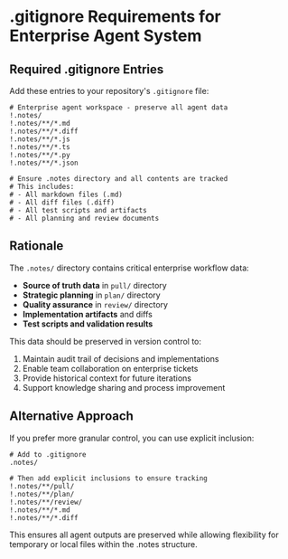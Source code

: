 # .gitignore Requirements for Enterprise Agent System

## Required .gitignore Entries

Add these entries to your repository's `.gitignore` file:

```gitignore
# Enterprise agent workspace - preserve all agent data
!.notes/
!.notes/**/*.md
!.notes/**/*.diff
!.notes/**/*.js
!.notes/**/*.ts
!.notes/**/*.py
!.notes/**/*.json

# Ensure .notes directory and all contents are tracked
# This includes:
# - All markdown files (.md)
# - All diff files (.diff) 
# - All test scripts and artifacts
# - All planning and review documents
```

## Rationale

The `.notes/` directory contains critical enterprise workflow data:

- **Source of truth data** in `pull/` directory
- **Strategic planning** in `plan/` directory  
- **Quality assurance** in `review/` directory
- **Implementation artifacts** and diffs
- **Test scripts and validation results**

This data should be preserved in version control to:
1. Maintain audit trail of decisions and implementations
2. Enable team collaboration on enterprise tickets
3. Provide historical context for future iterations
4. Support knowledge sharing and process improvement

## Alternative Approach

If you prefer more granular control, you can use explicit inclusion:

```gitignore
# Add to .gitignore
.notes/

# Then add explicit inclusions to ensure tracking
!.notes/**/pull/
!.notes/**/plan/
!.notes/**/review/
!.notes/**/*.md
!.notes/**/*.diff
```

This ensures all agent outputs are preserved while allowing flexibility for temporary or local files within the .notes structure.